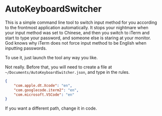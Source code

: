 # AutoKeyboardSwitcher

This is a simple command line tool to switch input method for you according to the frontmost application automatically. It stops your nightmare when your input method was set to Chinese, and then you switch to iTerm and start to type your password, and someone else is staring at your monitor. God knows why iTerm does not force input method to be English when inputting passwords.

To use it, just launch the tool any way you like. 

Not really. Before that, you will need to create a file at `~/Documents/AutoKeyboardSwitcher.json`, and type in the rules.

```json
{
    "com.apple.dt.Xcode": "en",
    "com.googlecode.iterm2": "en",
    "com.microsoft.VSCode": "en"
}
```

If you want a different path, change it in code.